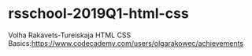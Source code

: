 # rsschool-2019Q1-html-css
Volha Rakavets-Tureiskaja
HTML CSS Basics:https://www.codecademy.com/users/olgarakowec/achievements
